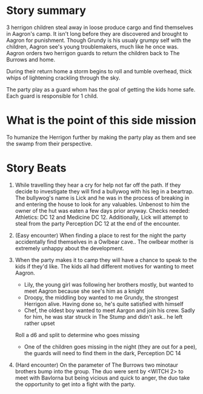 # Story summary
3 herrigon children steal away in loose produce cargo and find themselves in Aagron's camp. It isn't long before they are discovered and brought to Aagron for punishment. Though Grundy is his usualy grumpy self with the children, Aagron see's young troublemakers, much like he once was. Aagron orders two herrigon guards to return the children back to The Burrows and home.

During their return home a storm begins to roll and tumble overhead, thick whips of lightening crackling through the sky.

The party play as a guard whom has the goal of getting the kids home safe. Each guard is responsible for 1 child.

# What is the point of this side mission
To humanize the Herrigon further by making the party play as them and see the swamp from their perspective.

# Story Beats
1. While travelling they hear a cry for help not far off the path. If they decide to investigate they will find a bullywog with his leg in a beartrap. The bullywog's name is Lick and he was in the process of breaking in and entering the house to look for any valuables. Unbenost to him the owner of the hut was eaten a few days prior anyway. Checks needed: Athletics: DC 12 and Medicine DC 12. Additionally, Lick will attempt to steal from the party Perception DC 12 at the end of the encounter.

2. (Easy encounter) When finding a place to rest for the night the party accidentally find themselves in a Owlbear cave.. The owlbear mother is extremely unhappy about the development.

3. When the party makes it to camp they will have a chance to speak to the kids if they'd like. The kids all had different motives for wanting to meet Aagron.
    - Lily, the young girl was following her brothers mostly, but wanted to meet Aagron because she see's him as a knight
    - Droopy, the middling boy wanted to me Grundy, the strongest Herrigon alive. Having done so, he's quite satisfied with himself
    - Chef, the oldest boy wanted to meet Aargon and join his crew. Sadly for him, he was star struck in The Stump and didn't ask.. he left rather upset

    Roll a d6 and split to determine who goes missing
    - One of the children goes missing in the night (they are out for a pee), the guards will need to find them in the dark, Perception DC 14

4. (Hard encounter) On the parameter of The Burrows two minotaur brothers bump into the group. The duo were sent by <WITCH 2> to meet with Bavlorna but being vicious and quick to anger, the duo take the opportunity to get into a fight with the party.